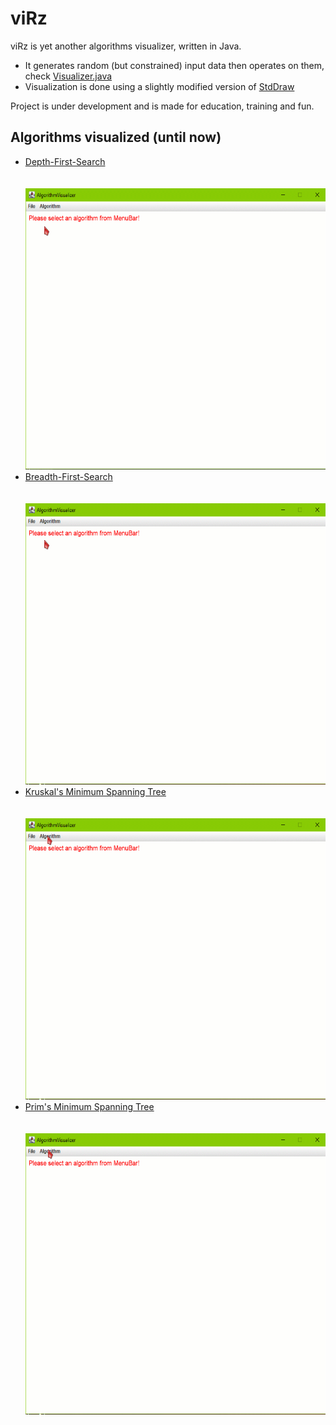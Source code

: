 # viRz
viRz is yet another algorithms visualizer, written in Java.  
- It generates random (but constrained) input data then operates on them, check [Visualizer.java](src/Visualizer.java)  
- Visualization is done using a slightly modified version of [StdDraw](https://algs4.cs.princeton.edu/code/edu/princeton/cs/algs4/StdDraw.java.html)  

Project is under development and is made for education, training and fun.  
  
## Algorithms visualized (until now)    
- [Depth-First-Search](https://en.wikipedia.org/wiki/Depth-first_search)  
&nbsp;&nbsp;  
&nbsp;&nbsp;&nbsp;&nbsp; <img src="GIFs/DFS.gif" width="550" height="450" />
- [Breadth-First-Search](https://en.wikipedia.org/wiki/Breadth-first_search)  
&nbsp;&nbsp;  
&nbsp;&nbsp;&nbsp;&nbsp; <img src="GIFs/BFS.gif" width="550" height="450" />
- [Kruskal's Minimum Spanning Tree](https://en.wikipedia.org/wiki/Kruskal%27s_algorithm)    
&nbsp;&nbsp;  
&nbsp;&nbsp;&nbsp;&nbsp; <img src="GIFs/Kruskal.gif" width="550" height="450" />
- [Prim's Minimum Spanning Tree](https://en.wikipedia.org/wiki/Prim%27s_algorithm)  
&nbsp;&nbsp;  
&nbsp;&nbsp;&nbsp;&nbsp; <img src="GIFs/Prim.gif" width="550" height="450" />
